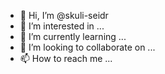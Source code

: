 - 👋 Hi, I’m @skuli-seidr
- 👀 I’m interested in ...
- 🌱 I’m currently learning ...
- 💞️ I’m looking to collaborate on ...
- 📫 How to reach me ...

<!---
skuli-seidr/skuli-seidr is a ✨ special ✨ repository because its `README.md` (this file) appears on your GitHub profile.
You can click the Preview link to take a look at your changes.
--->
